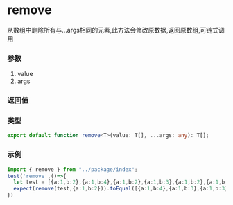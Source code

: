 # remove
从数组中删除所有与...args相同的元素,此方法会修改原数据,返回原数组,可链式调用
### 参数 

1. value 
2. args


### 返回值 


### 类型 

``` ts 
export default function remove<T>(value: T[], ...args: any): T[];
``` 

### 示例 

``` ts
import { remove } from "../package/index";
test('remove',()=>{
  let test = [{a:1,b:2},{a:1,b:4},{a:1,b:2},{a:1,b:3},{a:1,b:2},{a:1,b:3}]
  expect(remove(test,{a:1,b:2})).toEqual([{a:1,b:4},{a:1,b:3},{a:1,b:3}])
})
``` 

